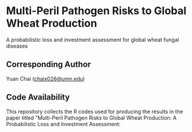 # Multi-Peril Pathogen Risks to Global Wheat Production
A probabilistic loss and investment assessment for global wheat fungal diseases

## Corresponding Author
Yuan Chai (chaix026@umn.edu)

## Code Availability
This repository collects the R codes used for producing the results in the paper titled "Multi-Peril Pathogen Risks to Global Wheat Production:
A Probabilistic Loss and Investment Assessment:
